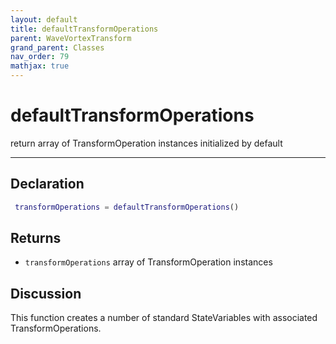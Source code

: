 ```yaml
---
layout: default
title: defaultTransformOperations
parent: WaveVortexTransform
grand_parent: Classes
nav_order: 79
mathjax: true
---
```


#  defaultTransformOperations

return array of TransformOperation instances initialized by default


---

## Declaration
```matlab
 transformOperations = defaultTransformOperations()
```
## Returns
+ `transformOperations`  array of TransformOperation instances

## Discussion

  This function creates a number of standard StateVariables with associated
  TransformOperations.
 
      
